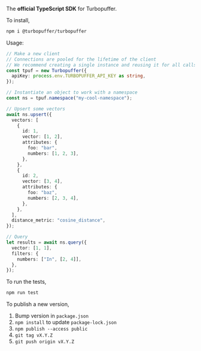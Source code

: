 The **official TypeScript SDK** for Turbopuffer.

To install,

```bash
npm i @turbopuffer/turbopuffer
```

Usage:

```ts
// Make a new client
// Connections are pooled for the lifetime of the client
// We recommend creating a single instance and reusing it for all calls
const tpuf = new Turbopuffer({
  apiKey: process.env.TURBOPUFFER_API_KEY as string,
});

// Instantiate an object to work with a namespace
const ns = tpuf.namespace("my-cool-namespace");

// Upsert some vectors
await ns.upsert({
  vectors: [
    {
      id: 1,
      vector: [1, 2],
      attributes: {
        foo: "bar",
        numbers: [1, 2, 3],
      },
    },
    {
      id: 2,
      vector: [3, 4],
      attributes: {
        foo: "baz",
        numbers: [2, 3, 4],
      },
    },
  ],
  distance_metric: "cosine_distance",
});

// Query
let results = await ns.query({
  vector: [1, 1],
  filters: {
    numbers: ["In", [2, 4]],
  },
});
```

To run the tests,

```bash
npm run test
```

To publish a new version,

1. Bump version in `package.json`
2. `npm install` to update `package-lock.json`
3. `npm publish --access public`
4. `git tag vX.Y.Z`
5. `git push origin vX.Y.Z`
